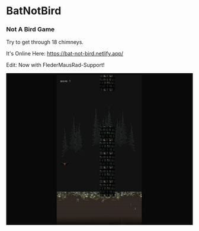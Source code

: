 # BatNotBird
### Not A Bird Game

Try to get through 18 chimneys.

It's Online Here: https://bat-not-bird.netlify.app/

Edit: Now with FlederMausRad-Support! 

![bat](batnotbird1.jpg)
